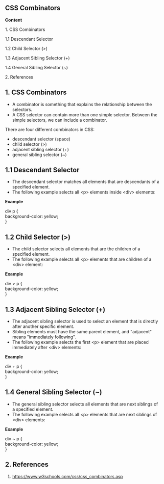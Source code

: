 ## CSS Combinators

**Content**

1\. CSS Combinators

1.1 Descendant Selector

1.2 Child Selector (\>)

1.3 Adjacent Sibling Selector (+)

1.4 General Sibling Selector (\~)

2\. References

## 1. CSS Combinators

-   A combinator is something that explains the relationship between the selectors.
-   A CSS selector can contain more than one simple selector. Between the simple selectors, we can include a combinator.

There are four different combinators in CSS:

-   descendant selector (space)
-   child selector (\>)
-   adjacent sibling selector (+)
-   general sibling selector (\~)

## 1.1 Descendant Selector

-   The descendant selector matches all elements that are descendants of a specified element.
-   The following example selects all \<p\> elements inside \<div\> elements:

**Example**

div p {  
background-color: yellow;  
}

## 1.2 Child Selector (\>)

-   The child selector selects all elements that are the children of a specified element.
-   The following example selects all \<p\> elements that are children of a \<div\> element:

**Example**

div \> p {  
background-color: yellow;  
}

## 1.3 Adjacent Sibling Selector (+)

-   The adjacent sibling selector is used to select an element that is directly after another specific element.
-   Sibling elements must have the same parent element, and "adjacent" means "immediately following".
-   The following example selects the first \<p\> element that are placed immediately after \<div\> elements:

**Example**

div + p {  
background-color: yellow;  
}

## 1.4 General Sibling Selector (\~)

-   The general sibling selector selects all elements that are next siblings of a specified element.
-   The following example selects all \<p\> elements that are next siblings of \<div\> elements:

**Example**

div \~ p {  
background-color: yellow;  
}

## 2. References

1.  https://www.w3schools.com/css/css_combinators.asp
